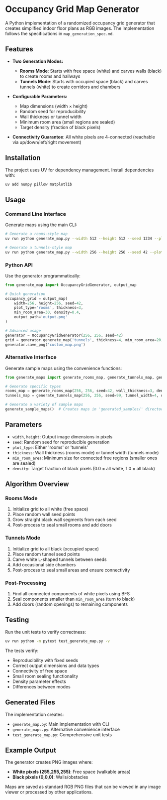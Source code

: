 # Occupancy Grid Map Generator

A Python implementation of a randomized occupancy grid generator that creates simplified indoor floor plans as RGB images. The implementation follows the specifications in `map_generation_spec.md`.

## Features

- **Two Generation Modes:**
  - **Rooms Mode**: Starts with free space (white) and carves walls (black) to create rooms and hallways
  - **Tunnels Mode**: Starts with occupied space (black) and carves tunnels (white) to create corridors and chambers

- **Configurable Parameters:**
  - Map dimensions (width × height)
  - Random seed for reproducibility
  - Wall thickness or tunnel width
  - Minimum room area (small regions are sealed)
  - Target density (fraction of black pixels)

- **Connectivity Guarantee**: All white pixels are 4-connected (reachable via up/down/left/right movement)

## Installation

The project uses UV for dependency management. Install dependencies with:

```bash
uv add numpy pillow matplotlib
```

## Usage

### Command Line Interface

Generate maps using the main CLI:

```bash
# Generate a rooms-style map
uv run python generate_map.py --width 512 --height 512 --seed 1234 --plot_type rooms --thickness 4 --min_room_area 50 --density 0.45

# Generate a tunnels-style map  
uv run python generate_map.py --width 256 --height 256 --seed 42 --plot_type tunnels --thickness 3 --min_room_area 20 --density 0.6 --output my_tunnel_map.png
```

### Python API

Use the generator programmatically:

```python
from generate_map import OccupancyGridGenerator, output_map

# Quick generation
occupancy_grid = output_map(
    width=256, height=256, seed=42,
    plot_type='rooms', thickness=3, 
    min_room_area=30, density=0.4,
    output_path='output.png'
)

# Advanced usage
generator = OccupancyGridGenerator(256, 256, seed=42)
grid = generator.generate_map('tunnels', thickness=4, min_room_area=20, density=0.6)
generator.save_png('custom_map.png')
```

### Alternative Interface

Generate sample maps using the convenience functions:

```python
from generate_maps import generate_rooms_map, generate_tunnels_map, generate_sample_maps

# Generate specific types
rooms_map = generate_rooms_map(256, 256, seed=42, wall_thickness=3, density=0.4)
tunnels_map = generate_tunnels_map(256, 256, seed=99, tunnel_width=4, density=0.6)

# Generate a variety of sample maps
generate_sample_maps()  # Creates maps in 'generated_samples/' directory
```

## Parameters

- `width`, `height`: Output image dimensions in pixels
- `seed`: Random seed for reproducible generation
- `plot_type`: Either 'rooms' or 'tunnels' 
- `thickness`: Wall thickness (rooms mode) or tunnel width (tunnels mode)
- `min_room_area`: Minimum size for connected free regions (smaller ones are sealed)
- `density`: Target fraction of black pixels (0.0 = all white, 1.0 = all black)

## Algorithm Overview

### Rooms Mode
1. Initialize grid to all white (free space)
2. Place random wall seed points
3. Grow straight black wall segments from each seed
4. Post-process to seal small rooms and add doors

### Tunnels Mode  
1. Initialize grid to all black (occupied space)
2. Place random tunnel seed points
3. Carve white L-shaped tunnels between seeds
4. Add occasional side chambers
5. Post-process to seal small areas and ensure connectivity

### Post-Processing
1. Find all connected components of white pixels using BFS
2. Seal components smaller than `min_room_area` (turn to black)
3. Add doors (random openings) to remaining components

## Testing

Run the unit tests to verify correctness:

```bash
uv run python -m pytest test_generate_map.py -v
```

The tests verify:
- Reproducibility with fixed seeds
- Correct output dimensions and data types
- Connectivity of free space
- Small room sealing functionality
- Density parameter effects
- Differences between modes

## Generated Files

The implementation creates:
- `generate_map.py`: Main implementation with CLI
- `generate_maps.py`: Alternative convenience interface
- `test_generate_map.py`: Comprehensive unit tests

## Example Output

The generator creates PNG images where:
- **White pixels (255,255,255)**: Free space (walkable areas)
- **Black pixels (0,0,0)**: Walls/obstacles

Maps are saved as standard RGB PNG files that can be viewed in any image viewer or processed by other applications.

